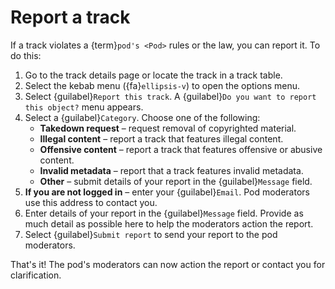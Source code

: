 # Report a track

If a track violates a {term}`pod's <Pod>` rules or the law, you can report it. To do this:

1. Go to the track details page or locate the track in a track table.
2. Select the kebab menu ({fa}`ellipsis-v`) to open the options menu.
3. Select {guilabel}`Report this track`. A {guilabel}`Do you want to report this object?` menu appears.
4. Select a {guilabel}`Category`. Choose one of the following:
   - __Takedown request__ – request removal of copyrighted material.
   - __Illegal content__ –  report a track that features illegal content.
   - __Offensive content__ – report a track that features offensive or abusive content.
   - __Invalid metadata__ – report that a track features invalid metadata.
   - __Other__ – submit details of your report in the {guilabel}`Message` field.
5. __If you are not logged in__ – enter your {guilabel}`Email`. Pod moderators use this address to contact you.
6. Enter details of your report in the {guilabel}`Message` field. Provide as much detail as possible here to help the moderators action the report.
7. Select {guilabel}`Submit report` to send your report to the pod moderators.

That's it! The pod's moderators can now action the report or contact you for clarification.
